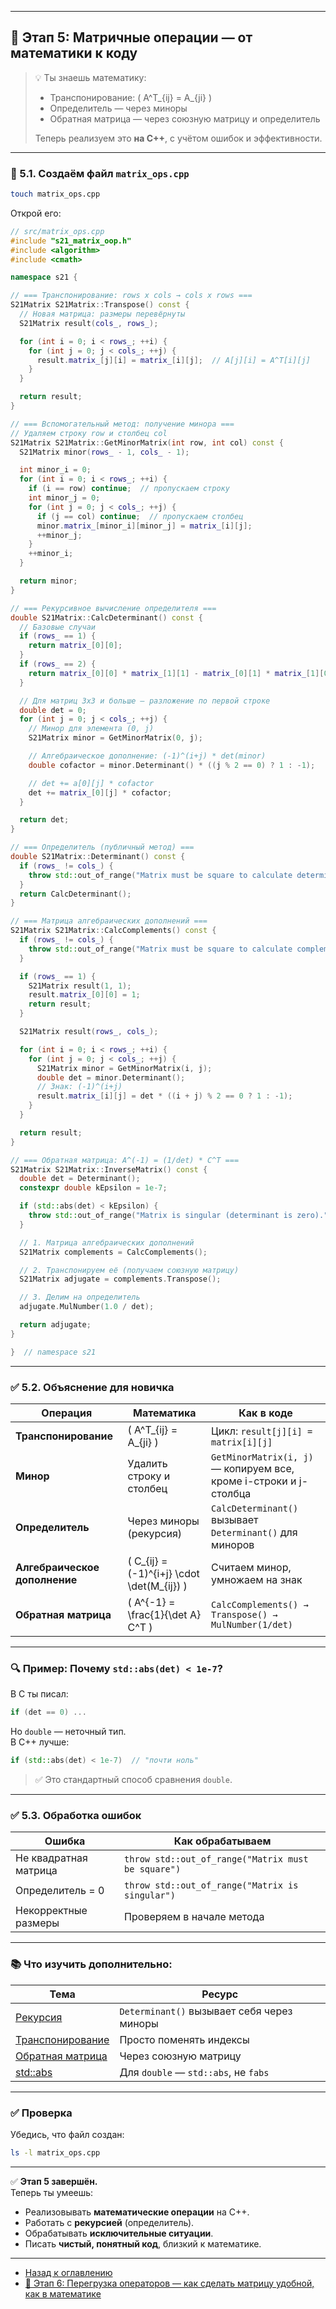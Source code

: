 
---

## 📘 Этап 5: Матричные операции — от математики к коду

> 💡 Ты знаешь математику:  
> - Транспонирование: \( A^T_{ij} = A_{ji} \)  
> - Определитель — через миноры  
> - Обратная матрица — через союзную матрицу и определитель  
>
> Теперь реализуем это **на C++**, с учётом ошибок и эффективности.

---

### 🔧 5.1. Создаём файл `matrix_ops.cpp`

```bash
touch matrix_ops.cpp
```

Открой его:

```cpp
// src/matrix_ops.cpp
#include "s21_matrix_oop.h"
#include <algorithm>
#include <cmath>

namespace s21 {

// === Транспонирование: rows x cols → cols x rows ===
S21Matrix S21Matrix::Transpose() const {
  // Новая матрица: размеры перевёрнуты
  S21Matrix result(cols_, rows_);

  for (int i = 0; i < rows_; ++i) {
    for (int j = 0; j < cols_; ++j) {
      result.matrix_[j][i] = matrix_[i][j];  // A[j][i] = A^T[i][j]
    }
  }

  return result;
}

// === Вспомогательный метод: получение минора ===
// Удаляем строку row и столбец col
S21Matrix S21Matrix::GetMinorMatrix(int row, int col) const {
  S21Matrix minor(rows_ - 1, cols_ - 1);

  int minor_i = 0;
  for (int i = 0; i < rows_; ++i) {
    if (i == row) continue;  // пропускаем строку
    int minor_j = 0;
    for (int j = 0; j < cols_; ++j) {
      if (j == col) continue;  // пропускаем столбец
      minor.matrix_[minor_i][minor_j] = matrix_[i][j];
      ++minor_j;
    }
    ++minor_i;
  }

  return minor;
}

// === Рекурсивное вычисление определителя ===
double S21Matrix::CalcDeterminant() const {
  // Базовые случаи
  if (rows_ == 1) {
    return matrix_[0][0];
  }
  if (rows_ == 2) {
    return matrix_[0][0] * matrix_[1][1] - matrix_[0][1] * matrix_[1][0];
  }

  // Для матриц 3x3 и больше — разложение по первой строке
  double det = 0;
  for (int j = 0; j < cols_; ++j) {
    // Минор для элемента (0, j)
    S21Matrix minor = GetMinorMatrix(0, j);

    // Алгебраическое дополнение: (-1)^(i+j) * det(minor)
    double cofactor = minor.Determinant() * ((j % 2 == 0) ? 1 : -1);

    // det += a[0][j] * cofactor
    det += matrix_[0][j] * cofactor;
  }

  return det;
}

// === Определитель (публичный метод) ===
double S21Matrix::Determinant() const {
  if (rows_ != cols_) {
    throw std::out_of_range("Matrix must be square to calculate determinant.");
  }
  return CalcDeterminant();
}

// === Матрица алгебраических дополнений ===
S21Matrix S21Matrix::CalcComplements() const {
  if (rows_ != cols_) {
    throw std::out_of_range("Matrix must be square to calculate complements.");
  }

  if (rows_ == 1) {
    S21Matrix result(1, 1);
    result.matrix_[0][0] = 1;
    return result;
  }

  S21Matrix result(rows_, cols_);

  for (int i = 0; i < rows_; ++i) {
    for (int j = 0; j < cols_; ++j) {
      S21Matrix minor = GetMinorMatrix(i, j);
      double det = minor.Determinant();
      // Знак: (-1)^(i+j)
      result.matrix_[i][j] = det * ((i + j) % 2 == 0 ? 1 : -1);
    }
  }

  return result;
}

// === Обратная матрица: A^(-1) = (1/det) * C^T ===
S21Matrix S21Matrix::InverseMatrix() const {
  double det = Determinant();
  constexpr double kEpsilon = 1e-7;

  if (std::abs(det) < kEpsilon) {
    throw std::out_of_range("Matrix is singular (determinant is zero).");
  }

  // 1. Матрица алгебраических дополнений
  S21Matrix complements = CalcComplements();

  // 2. Транспонируем её (получаем союзную матрицу)
  S21Matrix adjugate = complements.Transpose();

  // 3. Делим на определитель
  adjugate.MulNumber(1.0 / det);

  return adjugate;
}

}  // namespace s21
```

---

### ✅ 5.2. Объяснение для новичка

| Операция | Математика | Как в коде |
|--------|-----------|-----------|
| **Транспонирование** | \( A^T_{ij} = A_{ji} \) | Цикл: `result[j][i] = matrix[i][j]` |
| **Минор** | Удалить строку и столбец | `GetMinorMatrix(i, j)` — копируем все, кроме i-строки и j-столбца |
| **Определитель** | Через миноры (рекурсия) | `CalcDeterminant()` вызывает `Determinant()` для миноров |
| **Алгебраическое дополнение** | \( C_{ij} = (-1)^{i+j} \cdot \det(M_{ij}) \) | Считаем минор, умножаем на знак |
| **Обратная матрица** | \( A^{-1} = \frac{1}{\det A} C^T \) | `CalcComplements() → Transpose() → MulNumber(1/det)` |

---

### 🔍 Пример: Почему `std::abs(det) < 1e-7`?

В С ты писал:
```c
if (det == 0) ...
```

Но `double` — неточный тип.  
В C++ лучше:
```cpp
if (std::abs(det) < 1e-7)  // "почти ноль"
```

> ✅ Это стандартный способ сравнения `double`.

---

### ✅ 5.3. Обработка ошибок

| Ошибка | Как обрабатываем |
|-------|------------------|
| Не квадратная матрица | `throw std::out_of_range("Matrix must be square")` |
| Определитель = 0 | `throw std::out_of_range("Matrix is singular")` |
| Некорректные размеры | Проверяем в начале метода |

---

### 📚 Что изучить дополнительно:

| Тема | Ресурс |
|------|--------|
| [Рекурсия](https://en.cppreference.com/w/cpp/language/recursion) | `Determinant()` вызывает себя через миноры |
| [Транспонирование](https://ru.wikipedia.org/wiki/Транспонированная_матрица) | Просто поменять индексы |
| [Обратная матрица](https://ru.wikipedia.org/wiki/Обратная_матрица) | Через союзную матрицу |
| [std::abs](https://en.cppreference.com/w/cpp/numeric/math/fabs) | Для `double` — `std::abs`, не `fabs` |

---

### ✅ Проверка

Убедись, что файл создан:

```bash
ls -l matrix_ops.cpp
```

---

✅ **Этап 5 завершён.**  
Теперь ты умеешь:
- Реализовывать **математические операции** на C++.
- Работать с **рекурсией** (определитель).
- Обрабатывать **исключительные ситуации**.
- Писать **чистый, понятный код**, близкий к математике.

---

- [Назад к оглавлению](README.md)
- [📘 Этап 6: Перегрузка операторов — как сделать матрицу удобной, как в математике](chapter6.md)